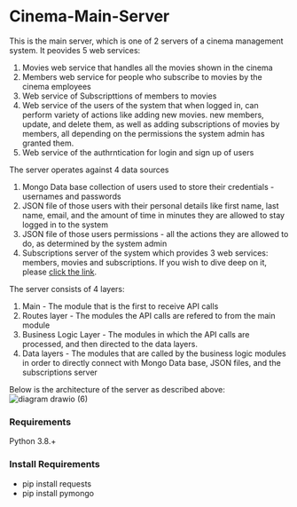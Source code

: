 # Cinema-Main-Server
This is the main server, which is one of 2 servers of a cinema management system. It peovides 5 web services:
1. Movies web service that handles all the movies shown in the cinema 
2. Members web service for people who subscribe to movies by the cinema employees 
3. Web service of Subscripttions of members to movies
4. Web service of the users of the system that when logged in, can perform variety of actions like adding new movies. new members, update, and delete them, as well as adding subscriptions of movies by members, all depending on the permissions the system admin has granted them.
5. Web service of the authrntication for login and sign up of users

The server operates against 4 data sources
1. Mongo Data base collection of users used to store their credentials - usernames and passwords
2. JSON file of those users with their personal details like first name, last name, email, and the amount of time in minutes they are allowed to stay logged in to the system
3. JSON file of those users permissions - all the actions they are allowed to do, as determined by the system admin
4. Subscriptions server of the system which provides 3 web services: members, movies and subscriptions. If you wish to dive deep on it, please [click the link](https://github.com/oril1234/Cinema-Management-System-Subscriptions-Flask-Server).

The server consists of 4 layers:
1. Main - The module that is the first to receive API calls
2. Routes layer - The modules the API calls are refered to from the main module
3. Business Logic Layer - The modules in which the API calls are processed, and then directed to the data layers.
4. Data layers - The modules that are called by the business logic modules in order to directly connect with Mongo Data base, JSON files, and the subscriptions server


Below is the architecture of the server as described above:
![diagram drawio (6)](https://user-images.githubusercontent.com/49225452/198857454-1daaf8b8-e1fb-4b88-9d16-974487076a59.png)

### Requirements
Python 3.8.+

### Install Requirements
- pip install requests
- pip install pymongo

